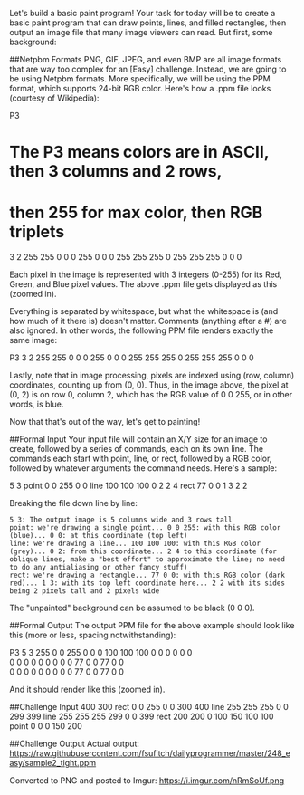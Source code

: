 Let's build a basic paint program! Your task for today will be to create a basic paint program that can draw points, lines, and filled rectangles, then output an image file that many image viewers can read. But first, some background:

##Netpbm Formats
PNG, GIF, JPEG, and even BMP are all image formats that are way too complex for an [Easy] challenge. Instead, we are going to be using Netpbm formats. More specifically, we will be using the PPM format, which supports 24-bit RGB color. Here's how a .ppm file looks (courtesy of Wikipedia):

P3
# The P3 means colors are in ASCII, then 3 columns and 2 rows,
# then 255 for max color, then RGB triplets
3 2
255
255   0   0     0 255   0     0   0 255
255 255   0   255 255 255     0   0   0

Each pixel in the image is represented with 3 integers (0-255) for its Red, Green, and Blue pixel values. The above .ppm file gets displayed as this (zoomed in).

Everything is separated by whitespace, but what the whitespace is (and how much of it there is) doesn't matter. Comments (anything after a #) are also ignored. In other words, the following PPM file renders exactly the same image:

P3 3 2 255 255 0 0 0 255 0 0 0 255 255 255 0 255 255 255 0 0 0

Lastly, note that in image processing, pixels are indexed using (row, column) coordinates, counting up from (0, 0). Thus, in the image above, the pixel at (0, 2) is on row 0, column 2, which has the RGB value of 0 0 255, or in other words, is blue.

Now that that's out of the way, let's get to painting!

##Formal Input
Your input file will contain an X/Y size for an image to create, followed by a series of commands, each on its own line. The commands each start with point, line, or rect, followed by a RGB color, followed by whatever arguments the command needs. Here's a sample:

5 3
point 0 0 255 0 0
line 100 100 100 0 2 2 4
rect 77 0 0 1 3 2 2

Breaking the file down line by line:

    5 3: The output image is 5 columns wide and 3 rows tall
    point: we're drawing a single point... 0 0 255: with this RGB color (blue)... 0 0: at this coordinate (top left)
    line: we're drawing a line... 100 100 100: with this RGB color (grey)... 0 2: from this coordinate... 2 4 to this coordinate (for oblique lines, make a "best effort" to approximate the line; no need to do any antialiasing or other fancy stuff)
    rect: we're drawing a rectangle... 77 0 0: with this RGB color (dark red)... 1 3: with its top left coordinate here... 2 2 with its sides being 2 pixels tall and 2 pixels wide

The "unpainted" background can be assumed to be black (0 0 0).

##Formal Output
The output PPM file for the above example should look like this (more or less, spacing notwithstanding):

P3
5 3
255
0   0   255    0   0   0      100 100 100    0   0   0      0   0   0  
0   0   0      0   0   0      0   0   0      77  0   0      77  0   0  
0   0   0      0   0   0      0   0   0      77  0   0      77  0   0  

And it should render like this (zoomed in).

##Challenge Input
400 300
rect 0 0 255 0 0 300 400
line 255 255 255 0 0 299 399
line 255 255 255 299 0 0 399
rect 200 200 0 100 150 100 100
point 0 0 0 150 200

##Challenge Output
Actual output: https://raw.githubusercontent.com/fsufitch/dailyprogrammer/master/248_easy/sample2_tight.ppm

Converted to PNG and posted to Imgur: https://i.imgur.com/nRmSoUf.png